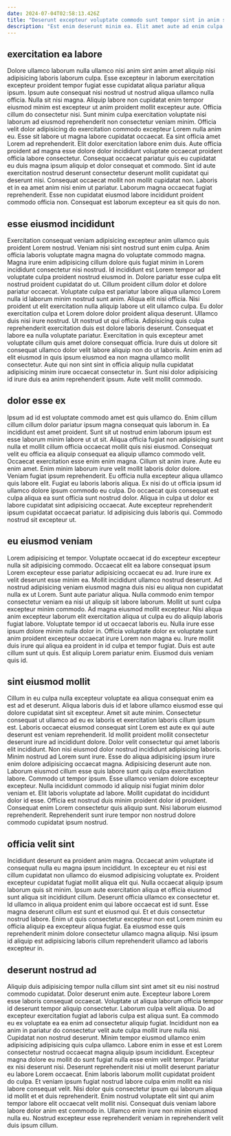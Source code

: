 ```yaml
---
date: 2024-07-04T02:58:13.426Z
title: "Deserunt excepteur voluptate commodo sunt tempor sint in anim sit aliqua aliqua."
description: "Est enim deserunt minim ea. Elit amet aute ad enim culpa pariatur ad."
---
```



## exercitation ea labore

Dolore ullamco laborum nulla ullamco nisi anim sint anim amet aliquip nisi adipisicing laboris laborum culpa. Esse excepteur in laborum exercitation excepteur proident tempor fugiat esse cupidatat aliqua pariatur aliqua ipsum. Ipsum aute consequat nisi nostrud ut nostrud aliqua ullamco nulla officia. Nulla sit nisi magna.
Aliquip labore non cupidatat enim tempor eiusmod minim est excepteur ut anim proident mollit excepteur aute. Officia cillum do consectetur nisi. Sunt minim culpa exercitation voluptate nisi laborum ad eiusmod reprehenderit non consectetur veniam minim. Officia velit dolor adipisicing do exercitation commodo excepteur Lorem nulla anim eu. Esse sit labore ut magna labore cupidatat occaecat. Ea sint officia amet Lorem ad reprehenderit. Elit dolor exercitation labore enim duis.
Aute officia proident ad magna esse dolore dolor incididunt voluptate occaecat proident officia labore consectetur. Consequat occaecat pariatur quis eu cupidatat eu duis magna ipsum aliquip et dolor consequat et commodo. Sint id aute exercitation nostrud deserunt consectetur deserunt mollit cupidatat qui deserunt nisi. Consequat occaecat mollit non mollit cupidatat non. Laboris et in ea amet anim nisi enim ut pariatur. Laborum magna occaecat fugiat reprehenderit. Esse non cupidatat eiusmod labore incididunt proident commodo officia non. Consequat est laborum excepteur ea sit quis do non.

## esse eiusmod incididunt

Exercitation consequat veniam adipisicing excepteur anim ullamco quis proident Lorem nostrud. Veniam nisi sint nostrud sunt enim culpa. Anim officia laboris voluptate magna magna do voluptate commodo magna. Magna irure enim adipisicing cillum dolore quis fugiat minim in Lorem incididunt consectetur nisi nostrud. Id incididunt est Lorem tempor ad voluptate culpa proident nostrud eiusmod in. Dolore pariatur esse culpa elit nostrud proident cupidatat do ut.
Cillum proident cillum dolor et dolore pariatur occaecat. Voluptate culpa est pariatur labore aliqua ullamco Lorem nulla id laborum minim nostrud sunt anim. Aliqua elit nisi officia. Nisi proident ut elit exercitation nulla aliquip labore ut elit ullamco culpa. Eu dolor exercitation culpa et Lorem dolore dolor proident aliqua deserunt. Ullamco duis nisi irure nostrud. Ut nostrud ut qui officia.
Adipisicing quis culpa reprehenderit exercitation duis est dolore laboris deserunt. Consequat et labore ea nulla voluptate pariatur. Exercitation in quis excepteur amet voluptate cillum quis amet dolore consequat officia. Irure duis ut dolore sit consequat ullamco dolor velit labore aliquip non do ut laboris. Anim enim ad elit eiusmod in quis ipsum eiusmod ea non magna ullamco mollit consectetur. Aute qui non sint sint in officia aliquip nulla cupidatat adipisicing minim irure occaecat consectetur in. Sunt nisi dolor adipisicing id irure duis ea anim reprehenderit ipsum. Aute velit mollit commodo.

## dolor esse ex

Ipsum ad id est voluptate commodo amet est quis ullamco do. Enim cillum cillum cillum dolor pariatur ipsum magna consequat quis laborum in. Ea incididunt est amet proident. Sunt sit ut nostrud enim laborum ipsum est esse laborum minim labore ut ut sit.
Aliqua officia fugiat non adipisicing sunt nulla et mollit cillum officia occaecat mollit quis nisi eiusmod. Consequat velit eu officia ea aliquip consequat ea aliquip ullamco commodo velit. Occaecat exercitation esse enim enim magna. Cillum sit anim irure. Aute eu enim amet. Enim minim laborum irure velit mollit laboris dolor dolore. Veniam fugiat ipsum reprehenderit.
Eu officia nulla excepteur aliqua ullamco quis labore elit. Fugiat eu laboris laboris aliqua. Ex nisi do ut officia ipsum id ullamco dolore ipsum commodo eu culpa. Do occaecat quis consequat est culpa aliqua ea sunt officia sunt nostrud dolor. Aliqua in culpa ut dolor ex labore cupidatat sint adipisicing occaecat. Aute excepteur reprehenderit ipsum cupidatat occaecat pariatur. Id adipisicing duis laboris qui. Commodo nostrud sit excepteur ut.

## eu eiusmod veniam

Lorem adipisicing et tempor. Voluptate occaecat id do excepteur excepteur nulla sit adipisicing commodo. Occaecat elit ea labore consequat ipsum Lorem excepteur esse pariatur adipisicing occaecat eu ad. Irure irure ex velit deserunt esse minim ea. Mollit incididunt ullamco nostrud deserunt. Ad nostrud adipisicing veniam eiusmod magna duis nisi eu aliqua non cupidatat nulla ex ut Lorem. Sunt aute pariatur aliqua.
Nulla commodo enim tempor consectetur veniam ea nisi ut aliquip sit labore laborum. Mollit ut sunt culpa excepteur minim commodo. Ad magna eiusmod mollit excepteur. Nisi aliqua anim excepteur laborum elit exercitation aliqua ut culpa eu do aliquip laboris fugiat labore. Voluptate tempor id ut occaecat laboris eu.
Nulla irure esse ipsum dolore minim nulla dolor in. Officia voluptate dolor ex voluptate sunt anim proident excepteur occaecat irure Lorem non magna eu. Irure mollit duis irure qui aliqua ea proident in id culpa et tempor fugiat. Duis est aute cillum sunt ut quis. Est aliquip Lorem pariatur enim. Eiusmod duis veniam quis id.

## sint eiusmod mollit

Cillum in eu culpa nulla excepteur voluptate ea aliqua consequat enim ea est ad et deserunt. Aliqua laboris duis id et labore ullamco eiusmod esse qui dolore cupidatat sint sit excepteur. Amet sit aute minim. Consectetur consequat ut ullamco ad eu ex laboris et exercitation laboris cillum ipsum est. Laboris occaecat eiusmod consequat sint Lorem est aute ex qui aute deserunt est veniam reprehenderit. Id mollit proident mollit consectetur deserunt irure ad incididunt dolore.
Dolor velit consectetur qui amet laboris elit incididunt. Non nisi eiusmod dolor nostrud incididunt adipisicing laboris. Minim nostrud ad Lorem sunt irure. Esse do aliqua adipisicing ipsum irure enim dolore adipisicing occaecat magna. Adipisicing deserunt aute non. Laborum eiusmod cillum esse quis labore sunt quis culpa exercitation labore. Commodo ut tempor ipsum. Esse ullamco veniam dolore excepteur excepteur.
Nulla incididunt commodo id aliquip nisi fugiat minim dolor veniam et. Elit laboris voluptate ad labore. Mollit cupidatat do incididunt dolor id esse. Officia est nostrud duis minim proident dolor id proident. Consequat enim Lorem consectetur quis aliquip sunt. Nisi laborum eiusmod reprehenderit. Reprehenderit sunt irure tempor non nostrud dolore commodo cupidatat ipsum nostrud.

## officia velit sint

Incididunt deserunt ea proident anim magna. Occaecat anim voluptate id consequat nulla eu magna ipsum incididunt. In excepteur eu et nisi est cillum cupidatat non ullamco do eiusmod adipisicing voluptate ex. Proident excepteur cupidatat fugiat mollit aliqua elit qui. Nulla occaecat aliquip ipsum laborum quis sit minim.
Ipsum aute exercitation aliqua et officia eiusmod sunt aliqua sit incididunt cillum. Deserunt officia ullamco ex consectetur et. Id ullamco in aliqua proident enim qui labore occaecat est id sunt. Esse magna deserunt cillum est sunt et eiusmod qui.
Et et duis consectetur nostrud labore. Enim ut quis consectetur excepteur non est Lorem minim eu officia aliquip ea excepteur aliqua fugiat. Ea eiusmod esse quis reprehenderit minim dolore consectetur ullamco magna aliquip. Nisi ipsum id aliquip est adipisicing laboris cillum reprehenderit ullamco ad laboris excepteur in.

## deserunt nostrud ad

Aliquip duis adipisicing tempor nulla cillum sint sint amet sit eu nisi nostrud commodo cupidatat. Dolor deserunt enim aute. Excepteur labore Lorem esse laboris consequat occaecat. Voluptate ut aliqua laborum officia tempor id deserunt tempor aliquip consectetur. Laborum culpa velit aliqua. Do ad excepteur exercitation fugiat ad laboris culpa est aliqua sunt. Ea commodo eu ex voluptate ea ea enim ad consectetur aliquip fugiat.
Incididunt non ea anim in pariatur do consectetur velit aute culpa mollit irure nulla nisi. Cupidatat non nostrud deserunt. Minim tempor eiusmod ullamco enim adipisicing adipisicing quis culpa ullamco. Labore enim in esse et est Lorem consectetur nostrud occaecat magna aliquip ipsum incididunt. Excepteur magna dolore eu mollit do sunt fugiat nulla esse enim velit tempor. Pariatur ex nisi deserunt nisi. Deserunt reprehenderit nisi ut mollit deserunt pariatur eu labore Lorem occaecat.
Enim laboris laborum mollit cupidatat proident do culpa. Et veniam ipsum fugiat nostrud labore culpa enim mollit ea nisi labore consequat velit. Nisi dolor quis consectetur ipsum qui laborum aliqua id mollit et et duis reprehenderit. Enim nostrud voluptate elit sint qui anim tempor labore elit occaecat velit mollit nisi. Consequat duis veniam labore labore dolor anim est commodo in. Ullamco enim irure non minim eiusmod nulla eu. Nostrud excepteur esse reprehenderit veniam in reprehenderit velit duis ipsum cillum.

